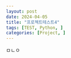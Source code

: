 ```yaml
---
layout: post
date: 2024-04-05
title: "프로젝트테스트4"
tags: [TEST, Python, ]
categories: [Project, ]
---
```



ㅁㄴㅇ

